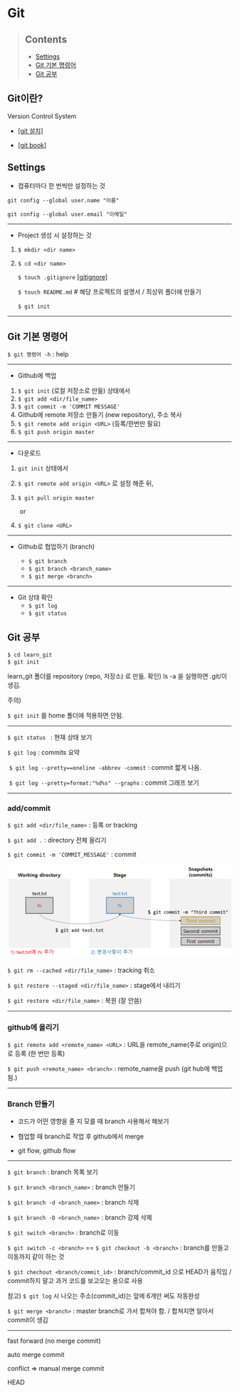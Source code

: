 # Git



> ## Contents
>
> - [Settings](#settings)
> - [Git 기본 명령어](#git-기본-명령어)
> - [Git 공부](#Git-공부)






## Git이란?

Version Control System

- [[git 설치]](https://git-scm.com/)

- [[git book]](https://git-scm.com/book/ko/v2)



## Settings

- 컴퓨터마다 한 번씩만 설정하는 것

`git config --global user.name "이름"`

`git config --global user.email "이메일"`

---

- Project 생성 시 설정하는 것

1. `$ mkdir <dir name>`

2. `$ cd <dir name>` 

     `$ touch .gitignore` [[gitignore]](https://www.toptal.com/developers/gitignore)

     `$ touch README.md` # 해당 프로젝트의 설명서 / 최상위 폴더에 만들기

     `$ git init`

---



## Git 기본 명령어

`$ git 명령어 -h` : help

---

- Github에 백업

1. `$ git init` (로컬 저장소로 만듦) 상태에서
2. `$ git add <dir/file_name>`
3. `$ git commit -m 'COMMIT MESSAGE'`
4. Github에 remote 저장소 만들기 (new repository), 주소 복사
5. `$ git remote add origin <URL>` (등록/한번만 필요)
6. `$ git push origin master`

---

- 다운로드

1. `git init` 상태에서

2. `$ git remote add origin <URL>` 로 설정 해준 뒤,

3. `$ git pull origin master`

   ​			or

1. `$ git clone <URL>`

---

- Github로 협업하기 (branch)

  - `$ git branch`
  - `$ git branch <branch_name>`
  - `$ git merge <branch>`

---

- Git 상태 확인
	- `$ git log`
	- `$ git status`






## Git 공부


```
$ cd learn_git
$ git init
```

learn_git 폴더를 repository (repo, 저장소) 로 만듦.
확인) ls -a 을 실행하면 .git/이 생김.

주의)

`$ git init` 를 home 폴더에 적용하면 안됨.

---

`$ git status ` : 현재 상태 보기

`$ git log` : commits 요약

​	`$ git log --pretty==oneline -abbrev -commit` : commit 짧게 나옴.

​	`$ git log --pretty=format:"%d%s" --graphs` : commit 그래프 보기

---

### add/commit

`$ git add <dir/file_name>` : 등록 or tracking

`$ git add .`  : directory 전체 올리기

`$ git commit -m 'COMMIT_MESSAGE'` : commit

![image-20201230001553477](git.assets/image-20201230001553477.png)

`$ git rm --cached <dir/file_name>`  : tracking 취소

`$ git restore --staged <dir/file_name>`  : stage에서 내리기

`$ git restore <dir/file_name>` : 복원 (잘 안씀)

---

### github에 올리기

`$ git remote add <remote_name> <URL>` : URL을 remote_name(주로 origin)으로 등록 (한 번만 등록)

`$ git push <remote_name> <branch>` : remote_name을 push (git hub에 백업됨.)

---

### Branch 만들기

* 코드가 어떤 영향을 줄 지 모를 때 branch 사용해서 해보기

* 협업할 때 branch로 작업 후 github에서 merge
* git flow, github flow

---

`$ git branch` : branch 목록 보기

`$ git branch <branch_name>` : branch 만들기

`$ git branch -d <branch_name>` : branch 삭제

`$ git branch -D <branch_name>` : branch 강제 삭제



`$ git switch <branch>` : branch로 이동

`$ git switch -c <branch>` == `$ git checkout -b <branch>` : branch를 만들고 이동까지 같이 하는 것

`$ git chechout <branch/commit_id>` : branch/commit_id 으로 HEAD가 움직임 / commit하지 말고 과거 코드를 보고오는 용으로 사용

참고) `$ git log` 시 나오는 주소(commit_id)는 앞에 6개만 써도 자동완성



`$ git merge <branch>` : master branch로 가서 합쳐야 함. / 합쳐지면 알아서 commit이 생김

----





fast forward (no merge commit)

auto merge commit

conflict => manual merge commit

HEAD






